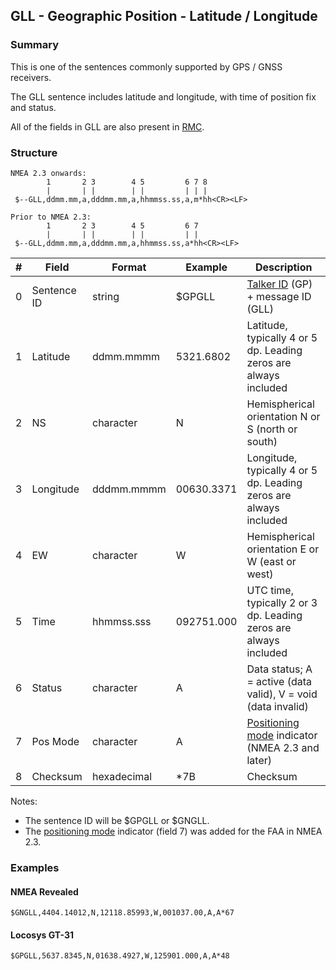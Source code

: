 ## GLL - Geographic Position - Latitude / Longitude

### Summary

This is one of the sentences commonly supported by GPS / GNSS receivers.

The GLL sentence includes latitude and longitude, with time of position fix and status.

All of the fields in GLL are also present in [RMC](rmc.md).



### Structure

```
NMEA 2.3 onwards:
        1       2 3        4 5         6 7 8
        |       | |        | |         | | |
 $--GLL,ddmm.mm,a,dddmm.mm,a,hhmmss.ss,a,m*hh<CR><LF>

Prior to NMEA 2.3:
        1       2 3        4 5         6 7
        |       | |        | |         | |
 $--GLL,ddmm.mm,a,dddmm.mm,a,hhmmss.ss,a*hh<CR><LF>
```

| #    | Field       | Format      | Example    | Description                                                  |
| ---- | ----------- | ----------- | ---------- | ------------------------------------------------------------ |
| 0    | Sentence ID | string      | $GPGLL     | [Talker ID](../lookups/talker-id.md) (GP) + message ID (GLL) |
| 1    | Latitude    | ddmm.mmmm   | 5321.6802  | Latitude, typically 4 or 5 dp. Leading zeros are always included |
| 2    | NS          | character   | N          | Hemispherical orientation N or S (north or south)            |
| 3    | Longitude   | dddmm.mmmm  | 00630.3371 | Longitude, typically 4 or 5 dp. Leading zeros are always included |
| 4    | EW          | character   | W          | Hemispherical orientation E or W (east or west)              |
| 5    | Time        | hhmmss.sss  | 092751.000 | UTC time, typically 2 or 3 dp. Leading zeros are always included |
| 6    | Status      | character   | A          | Data status; A = active (data valid), V = void (data invalid) |
| 7    | Pos Mode    | character   | A          | [Positioning mode](../lookups/pos-mode.md) indicator (NMEA 2.3 and later) |
| 8    | Checksum    | hexadecimal | \*7B       | Checksum                                                     |

Notes:

- The sentence ID will be $GPGLL or $GNGLL.
- The [positioning mode](../lookups/pos-mode.md) indicator (field 7) was added for the FAA in NMEA 2.3.



### Examples

#### NMEA Revealed

```
$GNGLL,4404.14012,N,12118.85993,W,001037.00,A,A*67
```

#### Locosys GT-31

```
$GPGLL,5637.8345,N,01638.4927,W,125901.000,A,A*48
```
